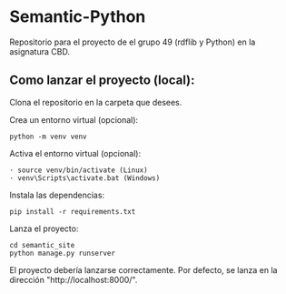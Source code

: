 # Semantic-Python
Repositorio para el proyecto de el grupo 49 (rdflib y Python) en la asignatura CBD.

## Como lanzar el proyecto (local):
Clona el repositorio en la carpeta que desees.

Crea un entorno virtual (opcional):

    python -m venv venv

Activa el entorno virtual (opcional):

    · source venv/bin/activate (Linux)
    · venv\Scripts\activate.bat (Windows)

Instala las dependencias:

    pip install -r requirements.txt

Lanza el proyecto:

    cd semantic_site
    python manage.py runserver

El proyecto debería lanzarse correctamente. Por defecto, se lanza en la dirección "http://localhost:8000/".
